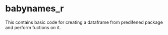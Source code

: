 # babynames_r
This contains basic code for creating a dataframe from predifened package and perform fuctions on it. 
